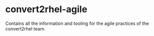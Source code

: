 # convert2rhel-agile
Contains all the information and tooling for the agile practices of the convert2rhel team.
